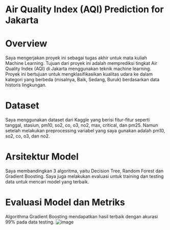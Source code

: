 # Air Quality Index (AQI) Prediction for Jakarta
# Overview
Saya mengerjakan proyek ini sebagai tugas akhir untuk mata kuliah Machine Learning. Tujuan dari proyek ini adalah memprediksi tingkat Air Quality Index (AQI) di Jakarta menggunakan teknik machine learning. Proyek ini bertujuan untuk mengklasifikasikan kualitas udara ke dalam kategori yang berbeda (misalnya, Baik, Sedang, Buruk) berdasarkan data historis lingkungan.

# Dataset
Saya menggunakan dataset dari Kaggle yang berisi fitur-fitur seperti tanggal, stasiun, pm10, so2, co, o3, no2, max, critical, dan pm25. Namun setelah melakukan preprocessing variabel yang saya gunakan adalah pm10, so2, co, o3, dan no2.

# Arsitektur Model
Saya membandingkan 3 algoritma, yaitu Decision Tree, Random Forest dan Gradient Boosting. Saya juga melakukan evaluasi untuk training dan testing data untuk mencari model yang terbaik.

# Evaluasi Model dan Metriks
Algorithma Gradient Boosting mendapatkan hasil terbaik dengan akurasi 99% pada data testing.
![image](https://github.com/user-attachments/assets/eaa23e5c-61b6-43b8-a394-eefd04ce4370)
